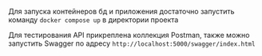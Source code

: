 Для запуска контейнеров бд и приложения достаточно запустить команду `docker compose up` в директории проекта

Для тестирования API прикреплена коллекция Postman, также можно запустить Swagger по адресу `http://localhost:5000/swagger/index.html`
